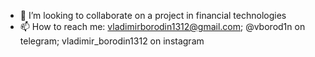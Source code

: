 - 💞️ I’m looking to collaborate on a project in financial technologies
- 📫 How to reach me: vladimirborodin1312@gmail.com; @vborod1n on telegram; vladimir_borodin1312 on instagram
